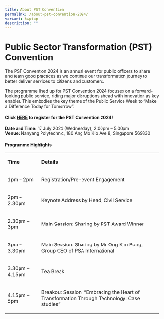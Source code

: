 ```yaml
---
title: About PST Convention
permalink: /about-pst-convention-2024/
variant: tiptap
description: ""
---
```

<h1>Public Sector Transformation (PST) Convention</h1>
<p>The PST Convention 2024 is an annual event for public officers to share
and learn good practices as we continue our transformation journey to better
deliver services to citizens and customers.&nbsp;&nbsp;</p>
<p>The programme lined up for PST Convention 2024 focuses on a forward-looking
public service, riding major disruptions ahead with innovation as key enabler.
This embodies the key theme of the Public Service Week to “Make a Difference
Today for Tomorrow”.&nbsp;&nbsp;&nbsp;&nbsp;</p>
<h4>Click <a href="https://www.gevme.com/public-service-week-2024-33368419" rel="noopener noreferrer nofollow" target="_blank">HERE</a> to register for the PST Convention 2024!</h4>
<p></p>
<p><strong>Date and Time:</strong>&nbsp;17 July 2024 (Wednesday), 2:00pm
– 5.00pm
<br><strong>Venue:</strong>&nbsp;Nanyang Polytechnic, 180 Ang Mo Kio Ave 8,
Singapore 569830</p>
<h4>Programme Highlights</h4>
<table style="minWidth: 50px">
<colgroup>
<col>
<col>
</colgroup>
<tbody>
<tr>
<td rowspan="1" colspan="1">
<p><strong>Time</strong>&nbsp;</p>
</td>
<td rowspan="1" colspan="1">
<p><strong>Details</strong>&nbsp;</p>
</td>
</tr>
<tr>
<td rowspan="1" colspan="1">
<p>1pm – 2pm&nbsp;&nbsp;</p>
</td>
<td rowspan="1" colspan="1">
<p>Registration/Pre-event Engagement&nbsp;</p>
</td>
</tr>
<tr>
<td rowspan="1" colspan="1">
<p>2pm – 2.30pm&nbsp;</p>
</td>
<td rowspan="1" colspan="1">
<p>Keynote Address by Head, Civil Service&nbsp;</p>
</td>
</tr>
<tr>
<td rowspan="1" colspan="1">
<p>2.30pm – 3pm&nbsp;&nbsp;</p>
</td>
<td rowspan="1" colspan="1">
<p>Main Session: Sharing by PST Award Winner&nbsp;&nbsp;</p>
</td>
</tr>
<tr>
<td rowspan="1" colspan="1">
<p>3pm – 3.30pm&nbsp;</p>
</td>
<td rowspan="1" colspan="1">
<p>Main Session: Sharing by Mr Ong Kim Pong, Group CEO of PSA International&nbsp;</p>
</td>
</tr>
<tr>
<td rowspan="1" colspan="1">
<p>3.30pm – 4.15pm&nbsp;</p>
</td>
<td rowspan="1" colspan="1">
<p>Tea Break&nbsp;</p>
</td>
</tr>
<tr>
<td rowspan="1" colspan="1">
<p>4.15pm – 5pm&nbsp;</p>
</td>
<td rowspan="1" colspan="1">
<p>Breakout Session: “Embracing the Heart of Transformation Through Technology:
Case studies”&nbsp;</p>
</td>
</tr>
</tbody>
</table>
<p></p>